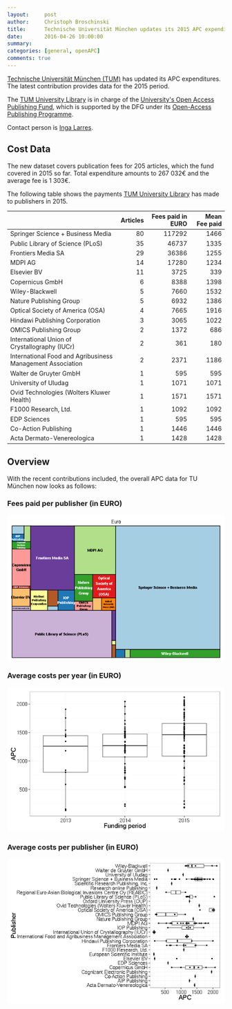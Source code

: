 ```yaml
---
layout:     post
author:     Christoph Broschinski
title:      Technische Universität München updates its 2015 APC expenditures
date:       2016-04-26 10:00:00
summary:    
categories: [general, openAPC]
comments: true
---
```





[Technische Universität München (TUM)](https://www.tum.de/en/homepage/) has updated its APC expenditures. The latest contribution provides data for the 2015 period.

The [TUM University Library](http://www.ub.tum.de/en) is in charge of the [University's Open Access Publishing Fund](https://www.ub.tum.de/en/publishing-fund), which is supported by the DFG under its [Open-Access Publishing Programme](http://www.dfg.de/en/research_funding/programmes/infrastructure/lis/funding_opportunities/open_access_publishing/index.html).

Contact person is [Inga Larres](mailto:open-access@ub.tum.de).

## Cost Data



The new dataset covers publication fees for 205 articles, which the fund covered in 2015 so far. Total expenditure amounts to 267 032€ and the average fee is 1 303€.

The following table shows the payments [TUM University Library](http://www.ub.tum.de/en) has made to publishers in 2015.


|                                                           | Articles| Fees paid in EURO| Mean Fee paid|
|:----------------------------------------------------------|--------:|-----------------:|-------------:|
|Springer Science + Business Media                          |       80|            117292|          1466|
|Public Library of Science (PLoS)                           |       35|             46737|          1335|
|Frontiers Media SA                                         |       29|             36386|          1255|
|MDPI AG                                                    |       14|             17280|          1234|
|Elsevier BV                                                |       11|              3725|           339|
|Copernicus GmbH                                            |        6|              8388|          1398|
|Wiley-Blackwell                                            |        5|              7660|          1532|
|Nature Publishing Group                                    |        5|              6932|          1386|
|Optical Society of America (OSA)                           |        4|              7665|          1916|
|Hindawi Publishing Corporation                             |        3|              3065|          1022|
|OMICS Publishing Group                                     |        2|              1372|           686|
|International Union of Crystallography (IUCr)              |        2|               361|           180|
|International Food and Agribusiness Management Association |        2|              2371|          1186|
|Walter de Gruyter GmbH                                     |        1|               595|           595|
|University of Uludag                                       |        1|              1071|          1071|
|Ovid Technologies (Wolters Kluwer Health)                  |        1|              1571|          1571|
|F1000 Research, Ltd.                                       |        1|              1092|          1092|
|EDP Sciences                                               |        1|               595|           595|
|Co-Action Publishing                                       |        1|              1446|          1446|
|Acta Dermato-Venereologica                                 |        1|              1428|          1428|

## Overview

With the recent contributions included, the overall APC data for TU München now looks as follows: 

### Fees paid per publisher (in EURO)

![plot of chunk tree_tum_2016-04-26](/figure/tree_tum_2016-04-26-1.png) 

###  Average costs per year (in EURO)

![plot of chunk box_tum_year_2016-04-26](/figure/box_tum_year_2016-04-26-1.png) 

###  Average costs per publisher (in EURO)

![plot of chunk box_tum_publisher_2016-04-26](/figure/box_tum_publisher_2016-04-26-1.png) 

